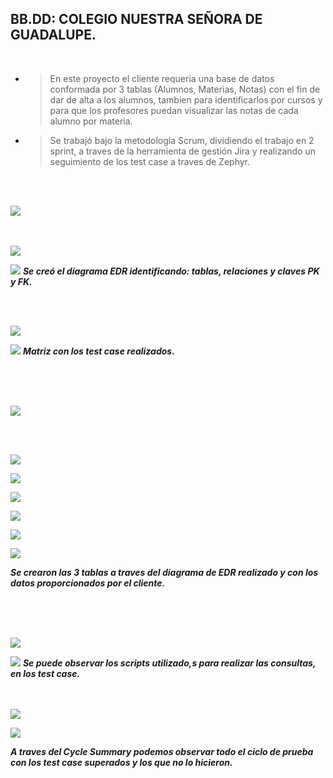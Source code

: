BB.DD: COLEGIO NUESTRA SEÑORA DE GUADALUPE.
-------------------------------------------
<br>

- >En este proyecto el cliente requeria una base de datos conformada por 3 tablas (Alumnos, Materias, Notas) con el fin de dar de alta a los alumnos, tambien para identificarlos por cursos y para que los profesores puedan visualizar las notas de cada alumno por materia.
- >Se trabajó bajo la metodología Scrum, dividiendo el trabajo en 2 sprint, a traves de la herramienta de gestión Jira y realizando un seguimiento de los test case a traves de Zephyr.

<br>
<br>  
  
  
  
  
  










[![](1er-sprint.svg)]() 
<br>
<br>
<br>

[![](-diagrama-edr.svg)]()





[![](DiagramaEDR.png)]()
***Se creó el diagrama EDR identificando: tablas, relaciones y claves PK y FK.***

<br>
<br>











[![](-matriz.svg)]()




[![](Matriz.png)]()
***Matriz con los test case realizados.***

<br>
<br>
<br>




[![](2do-sprint.svg)]()

<br>
<br>

[![](-bb.dd.svg)]()
<br>



[![](SQLtablas.png)]()

[![](SQLdatos.png)]()

[![](TablaAlumnos.png)]()

[![](TablaMaterias.png)]()

[![](TablaNotas.png)]()

***Se crearon las 3 tablas a traves del diagrama de EDR realizado y con los datos proporcionados por el cliente.***

<br>
<br>
<br>

[![](-scripts.svg)]()
<br>

[![](Scripts.png)]()
***Se puede observar los scripts utilizado,s para realizar las consultas, en los test case.***
<br>
<br>
<br>

[![](-cycle-summary.svg)]()
<br>


[![](CycleSummary.png)]()

***A traves del Cycle Summary podemos observar todo el ciclo de prueba con los test case superados y los que no lo hicieron.***







